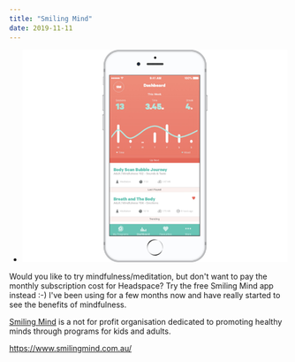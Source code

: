 ```yaml
---
title: "Smiling Mind"
date: 2019-11-11
---
```


- ![](images/Asset1Banner2.png)

Would you like to try mindfulness/meditation, but don't want to pay the monthly subscription cost for Headspace? Try the free Smiling Mind app instead :-) I've been using for a few months now and have really started to see the benefits of mindfulness.

[Smiling Mind](https://www.smilingmind.com.au/) is a not for profit organisation dedicated to promoting healthy minds through programs for kids and adults.

https://www.smilingmind.com.au/
